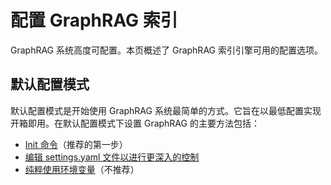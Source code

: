 # 配置 GraphRAG 索引

GraphRAG 系统高度可配置。本页概述了 GraphRAG 索引引擎可用的配置选项。

## 默认配置模式

默认配置模式是开始使用 GraphRAG 系统最简单的方式。它旨在以最低配置实现开箱即用。在默认配置模式下设置 GraphRAG 的主要方法包括：

- [Init 命令](init.md)（推荐的第一步）
- [编辑 settings.yaml 文件以进行更深入的控制](yaml.md)
- [纯粹使用环境变量](env_vars.md)（不推荐）